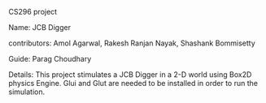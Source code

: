 CS296 project

Name: JCB Digger

contributors: Amol Agarwal, Rakesh Ranjan Nayak, Shashank Bommisetty

Guide: Parag Choudhary

Details: This project stimulates a JCB Digger in a 2-D world using Box2D physics Engine. Glui and Glut are needed to be installed in order to run the simulation.


